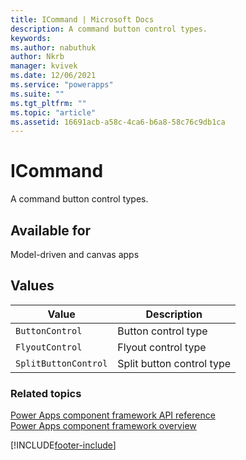 ```yaml
---
title: ICommand | Microsoft Docs
description: A command button control types.
keywords:
ms.author: nabuthuk
author: Nkrb
manager: kvivek
ms.date: 12/06/2021
ms.service: "powerapps"
ms.suite: ""
ms.tgt_pltfrm: ""
ms.topic: "article"
ms.assetid: 16691acb-a58c-4ca6-b6a8-58c76c9db1ca
---
```


# ICommand

A command button control types.

## Available for

Model-driven and canvas apps

## Values

| Value                | Description               |
| -------------------- | ------------------------- |
| `ButtonControl`      | Button control type       |
| `FlyoutControl`      | Flyout control type       |
| `SplitButtonControl` | Split button control type |

### Related topics

[Power Apps component framework API reference](../reference/index.md)<br/>
[Power Apps component framework overview](../overview.md)

[!INCLUDE[footer-include](../../../includes/footer-banner.md)]
